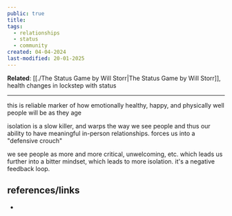 ```yaml
---
public: true
title: 
tags:
  - relationships
  - status
  - community
created: 04-04-2024
last-modified: 20-01-2025
---
```

**Related**: [[./The Status Game by Will Storr|The Status Game by Will Storr]], health changes in lockstep with status

---

this is reliable marker of how emotionally healthy, happy, and physically well people will be as they age

isolation is a slow killer, and warps the way we see people and thus our ability to have meaningful in-person relationships. forces us into a "defensive crouch"

we see people as more and more critical, unwelcoming, etc. which leads us further into a bitter mindset, which leads to more isolation. it's a negative feedback loop.

## references/links
* 
